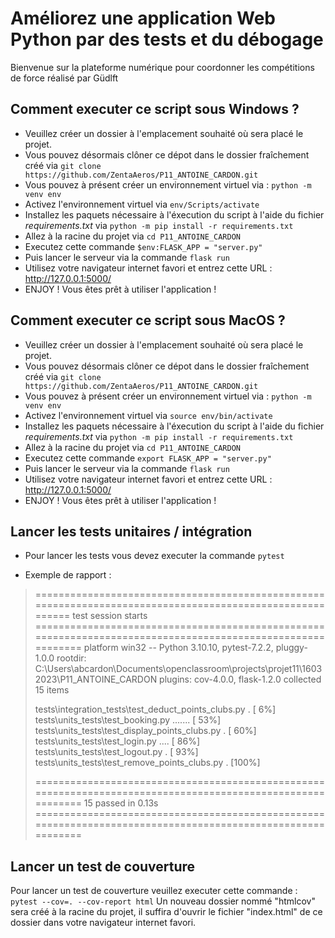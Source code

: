 # Améliorez une application Web Python par des tests et du débogage
Bienvenue sur la plateforme numérique pour coordonner les compétitions de force réalisé par Güdlft

## Comment executer ce script sous Windows ?
* Veuillez créer un dossier à l'emplacement souhaité où sera placé le projet.
* Vous pouvez désormais clôner ce dépot dans le dossier fraîchement créé via `git clone https://github.com/ZentaAeros/P11_ANTOINE_CARDON.git`
* Vous pouvez à présent créer un environnement virtuel via : `python -m venv env`
* Activez l'environnement virtuel via `env/Scripts/activate`
* Installez les paquets nécessaire à l'éxecution du script à l'aide du fichier *requirements.txt* via `python -m pip install -r requirements.txt`
* Allez à la racine du projet via `cd P11_ANTOINE_CARDON`
* Executez cette commande `$env:FLASK_APP = "server.py"`
* Puis lancer le serveur via la commande `flask run`
* Utilisez votre navigateur internet favori et entrez cette URL : http://127.0.0.1:5000/
* ENJOY ! Vous êtes prêt à utiliser l'application !

## Comment executer ce script sous MacOS ?
* Veuillez créer un dossier à l'emplacement souhaité où sera placé le projet.
* Vous pouvez désormais clôner ce dépot dans le dossier fraîchement créé via `git clone https://github.com/ZentaAeros/P11_ANTOINE_CARDON.git`
* Vous pouvez à présent créer un environnement virtuel via : `python -m venv env`
* Activez l'environnement virtuel via `source env/bin/activate`
* Installez les paquets nécessaire à l'éxecution du script à l'aide du fichier *requirements.txt* via `python -m pip install -r requirements.txt`
* Allez à la racine du projet via `cd P11_ANTOINE_CARDON`
* Executez cette commande `export FLASK_APP = "server.py"`
* Puis lancer le serveur via la commande `flask run`
* Utilisez votre navigateur internet favori et entrez cette URL : http://127.0.0.1:5000/
* ENJOY ! Vous êtes prêt à utiliser l'application !

## Lancer les tests unitaires / intégration
* Pour lancer les tests vous devez executer la commande `pytest`

* Exemple de rapport : 
> ========================================================================================================== test session starts ============================================================================================================
> platform win32 -- Python 3.10.10, pytest-7.2.2, pluggy-1.0.0
> rootdir: C:\Users\abcardon\Documents\openclassroom\projects\projet11\16032023\P11_ANTOINE_CARDON
> plugins: cov-4.0.0, flask-1.2.0
> collected 15 items
> 
> tests\integration_tests\test_deduct_points_clubs.py .                                                                                                                                                                                 [  6%]
> tests\units_tests\test_booking.py .......                                                                                                                                                                                             [ 53%]
> tests\units_tests\test_display_points_clubs.py .                                                                                                                                                                                      [ 60%] 
> tests\units_tests\test_login.py ....                                                                                                                                                                                                  [ 86%]
> tests\units_tests\test_logout.py .                                                                                                                                                                                                    [ 93%]
> tests\units_tests\test_remove_points_clubs.py .                                                                                                                                                                                       [100%] 
> 
> ============================================================================================================ 15 passed in 0.13s ============================================================================================================

## Lancer un test de couverture
Pour lancer un test de couverture veuillez executer cette commande : `pytest --cov=. --cov-report html`
Un nouveau dossier nommé "htmlcov" sera créé à la racine du projet, il suffira d'ouvrir le fichier "index.html" de ce dossier dans votre navigateur internet favori.
